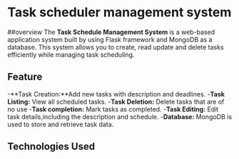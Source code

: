 # Task scheduler management system

##overview
The **Task Schedule Management System** is a web-based application system built by using Flask framework and MongoDB as a database. This system allows you to create, read update and delete tasks efficiently while managing task scheduling.


## Feature

-**Task Creation:**Add new tasks with description and deadlines.
-**Task Listing:** View all scheduled tasks.
-**Task Deletion:** Delete tasks that are of no use
-**Task completion:** Mark tasks as completed.
-**Task Editing:** Edit task details,including the description and schedule.
-**Database:** MongoDB is used to store and retrieve task data.

## Technologies Used


